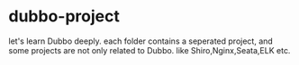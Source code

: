 # dubbo-project
let's learn Dubbo deeply.
each folder contains a seperated project, 
and some projects are not only related to Dubbo. like Shiro,Nginx,Seata,ELK etc.
